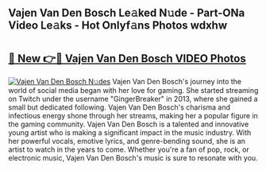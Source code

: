 ## Vajen Van Den Bosch Le𝚊ked N𝚞de - Part-ONa Video Le𝚊ks - Hot Onlyf𝚊ns Photos wdxhw

# <h2><a href="http://ab32243.deff.icu/?id=Vajen+Van+Den+Bosch">🔗 New 👉🔴 Vajen Van Den Bosch VIDEO Photos</a></h2>

[![Vajen Van Den Bosch N𝚞des](https://i.imgur.com/rIISA9y.gif)](http://ab32243.deff.icu/?id=Vajen+Van+Den+Bosch)
Vajen Van Den Bosch's journey into the world of social media began with her love for gaming. She started streaming on Twitch under the username "GingerBreaker" in 2013, where she gained a small but dedicated following. Vajen Van Den Bosch's charisma and infectious energy shone through her streams, making her a popular figure in the gaming community. Vajen Van Den Bosch is a talented and innovative young artist who is making a significant impact in the music industry. With her powerful vocals, emotive lyrics, and genre-bending sound, she is an artist to watch in the years to come. Whether you're a fan of pop, rock, or electronic music, Vajen Van Den Bosch's music is sure to resonate with you.

